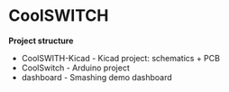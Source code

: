 # CoolSWITCH

**Project structure**
- CoolSWITH-Kicad - Kicad project: schematics + PCB
- CoolSwitch - Arduino project
- dashboard - Smashing demo dashboard
